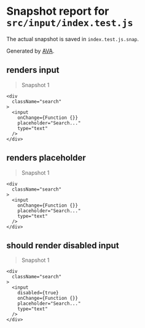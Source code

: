 # Snapshot report for `src/input/index.test.js`

The actual snapshot is saved in `index.test.js.snap`.

Generated by [AVA](https://ava.li).

## renders input

> Snapshot 1

    <div
      className="search"
    >
      <input
        onChange={Function {}}
        placeholder="Search..."
        type="text"
      />
    </div>

## renders placeholder

> Snapshot 1

    <div
      className="search"
    >
      <input
        onChange={Function {}}
        placeholder="Search..."
        type="text"
      />
    </div>

## should render disabled input

> Snapshot 1

    <div
      className="search"
    >
      <input
        disabled={true}
        onChange={Function {}}
        placeholder="Search..."
        type="text"
      />
    </div>
